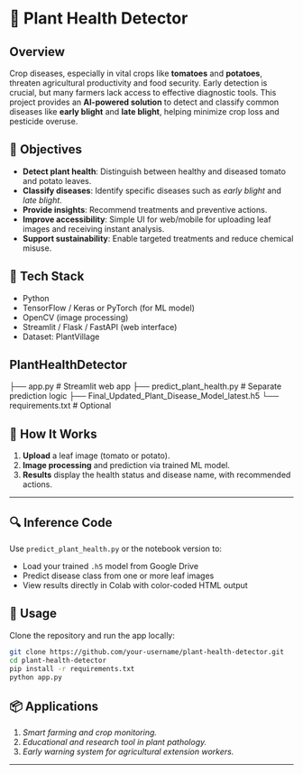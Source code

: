 # 🌿 Plant Health Detector

## Overview
Crop diseases, especially in vital crops like **tomatoes** and **potatoes**, threaten agricultural productivity and food security. Early detection is crucial, but many farmers lack access to effective diagnostic tools. This project provides an **AI-powered solution** to detect and classify common diseases like **early blight** and **late blight**, helping minimize crop loss and pesticide overuse.

## 🎯 Objectives
- **Detect plant health**: Distinguish between healthy and diseased tomato and potato leaves.
- **Classify diseases**: Identify specific diseases such as *early blight* and *late blight*.
- **Provide insights**: Recommend treatments and preventive actions.
- **Improve accessibility**: Simple UI for web/mobile for uploading leaf images and receiving instant analysis.
- **Support sustainability**: Enable targeted treatments and reduce chemical misuse.

## 🧠 Tech Stack
- Python
- TensorFlow / Keras or PyTorch (for ML model)
- OpenCV (image processing)
- Streamlit / Flask / FastAPI (web interface)
- Dataset: PlantVillage

## PlantHealthDetector
 ├── app.py                     # Streamlit web app
 ├── predict_plant_health.py    # Separate prediction logic
 ├── Final_Updated_Plant_Disease_Model_latest.h5
 └── requirements.txt           # Optional


## 🚀 How It Works
1. **Upload** a leaf image (tomato or potato).
2. **Image processing** and prediction via trained ML model.
3. **Results** display the health status and disease name, with recommended actions.

---

## 🔍 Inference Code
Use `predict_plant_health.py` or the notebook version to:
- Load your trained `.h5` model from Google Drive
- Predict disease class from one or more leaf images
- View results directly in Colab with color-coded HTML output


## 📱 Usage
Clone the repository and run the app locally:
```bash
git clone https://github.com/your-username/plant-health-detector.git
cd plant-health-detector
pip install -r requirements.txt
python app.py
```

## 📦 Applications
1. *Smart farming and crop monitoring.*
2. *Educational and research tool in plant pathology.*
3. *Early warning system for agricultural extension workers.*

----
